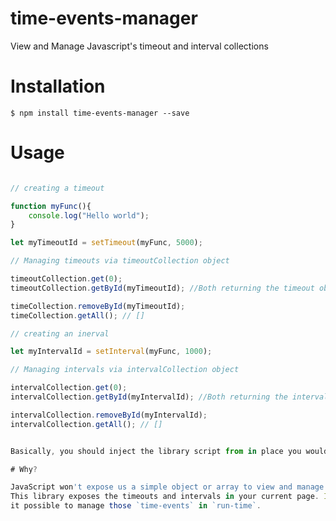 # time-events-manager
View and Manage Javascript's timeout and interval collections

# Installation

```$ npm install time-events-manager --save```

# Usage

```typescript

// creating a timeout

function myFunc(){
    console.log("Hello world");
}

let myTimeoutId = setTimeout(myFunc, 5000); 

// Managing timeouts via timeoutCollection object

timeoutCollection.get(0);
timeoutCollection.getById(myTimeoutId); //Both returning the timeout object created

timeCollection.removeById(myTimeoutId);
timeCollection.getAll(); // []

// creating an inerval

let myIntervalId = setInterval(myFunc, 1000); 

// Managing intervals via intervalCollection object

intervalCollection.get(0);
intervalCollection.getById(myIntervalId); //Both returning the interval object created

intervalCollection.removeById(myIntervalId);
intervalCollection.getAll(); // []


Basically, you should inject the library script from in place you would like the collection to work on.

# Why?

JavaScript won't expose us a simple object or array to view and manage all of our current `time-events`.
This library exposes the timeouts and intervals in your current page. In addition, it makes
it possible to manage those `time-events` in `run-time`.
